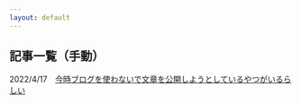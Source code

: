 ```yaml
---
layout: default
---
```


## 記事一覧（手動）

<p>2022/4/17　<a href="./20220400.pdf">今時ブログを使わないで文章を公開しようとしているやつがいるらしい</a></p>
